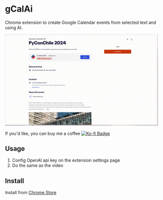 # gCalAi

Chrome extension to create Google Calendar events from selected text and using AI.

![](media/Preview.gif)

If you'd like, you can buy me a coffee [![Ko-fi Badge](https://img.shields.io/badge/Ko--fi-Support%20me!-red?style=flat-square&logo=kofi)](https://ko-fi.com/archidemus)

## Usage

1. Config OpenAI api key on the extension settings page
2. Do the same as the video

## Install

Install from [Chrome Store](https://chromewebstore.google.com/detail/gcalai/bhnofdnobfmdkfcpafdmhijohegpbohc?authuser=0&hl=en)
